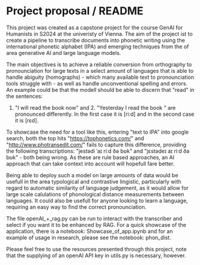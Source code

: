 # Project proposal / README

This project was created as a capstone project for the course GenAI for Humanists in S2024 at the univeristy of Vienna. The aim of the project ist to create a pipeline to transcribe documents
into phonetic writing using the international phonetic alphabet (IPA) and emerging techniques from the of area generative AI and large language models. 

The main objectives is to achieve a reliable conversion from orthography to pronounciation for large texts in a select amount of languages that is able to handle abiguity (homographs) - which many available text to pronounciation tools struggle with - as well as handle unconventional spelling and errors. An example could be that the modell should be able to discern that "read" in the sentences:

1. "I will read the book now" and 2. "Yesterday I read the book " are pronounced differently. In the first case it is [ri:d] and in the second case it is [rɛd]. 

To showcase the need for a tool like this, entering "text to IPA" into google search, both the top hits "https://tophonetics.com/" and "http://www.photransedit.com/" fails to capture this difference, providing the following transcriptions: "jestədi ˈaɪ riːd ðə bʊk" and "jɛstədeɪ aɪ riːd ðə bʊk" - both being wrong. As these are rule based approaches, an AI approach that can take context into account will hopefull fare better.

Being able to deploy such a model on large amounts of data would be usefull in the area typological and contrastive lingistic, particularly with regard to automatic similarity of language judgement, as it would allow for large scale calulations of phonological distance measurements between languages. It could also be usefull for anyone looking to learn a language, requiring an easy way to find the correct pronounciation.

The file openAI_+_rag.py can be run to interact with the transcriber and select if you want it to be enhanced by RAG. For a quick showcase of the application, there is a notebook: Showcase_of_app.ipynb and for an example of usage in research, please see the notebook: phon_dist.

Please feel free to use the resources presented through this project, note that the supplying of an openAI API key in utils.py is necessary, however.
